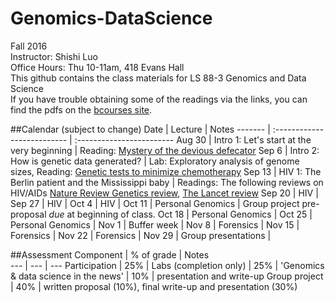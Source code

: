 # Genomics-DataScience
Fall 2016  
Instructor: Shishi Luo  
Office Hours: Thu 10-11am, 418 Evans Hall  
This github contains the class materials for LS 88-3 Genomics and Data Science  
If you have trouble obtaining some of the readings via the links, you can find the pdfs on the [bcourses site](https://bcourses.berkeley.edu/courses/1455335/files).  


##Calendar (subject to change)
Date  |  Lecture  |   Notes
------- | :-------------------------- | :------------------------
Aug 30 | Intro 1: Let's start at the very beginning | Reading: [Mystery of the devious defecator](http://www.nytimes.com/2015/06/02/health/devious-defecator-case-tests-genetics-law.html?_r=0)
Sep 6 | Intro 2: How is genetic data generated? | Lab: Exploratory analysis of genome sizes, Reading: [Genetic tests to minimize chemotherapy](https://www.ucsf.edu/news/2016/08/403976/some-breast-cancer-patients-low-genetic-risk-could-skip-chemotherapy-study-finds)
Sep 13 | HIV 1: The Berlin patient and the Mississippi baby | Readings: The following reviews on HIV/AIDs [Nature Review Genetics review](http://www.nature.com/nrmicro/journal/v11/n12/full/nrmicro3132.html), [The Lancet review](http://www.thelancet.com/journals/lancet/article/PIIS0140-6736(14)60164-1/fulltext) 
Sep 20 | HIV | 
Sep 27 | HIV | 
Oct 4 | HIV | 
Oct 11 | Personal Genomics  | Group project pre-proposal *due* at beginning of class.
Oct 18 | Personal Genomics |
Oct 25 | Personal Genomics | 
Nov 1 | Buffer week | 
Nov 8 | Forensics  | 
Nov 15 | Forensics | 
Nov 22 | Forensics | 
Nov 29 | Group presentations | 

##Assessment
Component  |  % of grade | Notes  
 --- | --- | ---
Participation | 25% | 
Labs (completion only) | 25% |
'Genomics & data science in the news' | 10% | presentation and write-up
Group project | 40% | written proposal (10%), final write-up and presentation (30%)